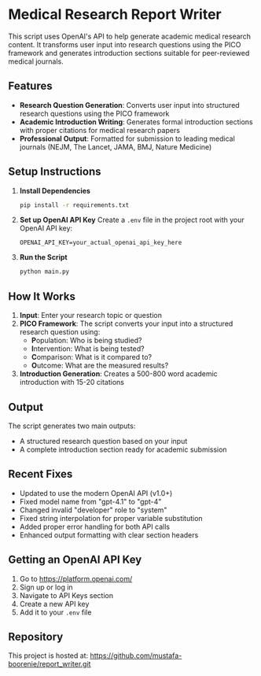 # Medical Research Report Writer

This script uses OpenAI's API to help generate academic medical research content. It transforms user input into research questions using the PICO framework and generates introduction sections suitable for peer-reviewed medical journals.

## Features

- **Research Question Generation**: Converts user input into structured research questions using the PICO framework
- **Academic Introduction Writing**: Generates formal introduction sections with proper citations for medical research papers
- **Professional Output**: Formatted for submission to leading medical journals (NEJM, The Lancet, JAMA, BMJ, Nature Medicine)

## Setup Instructions

1. **Install Dependencies**
   ```bash
   pip install -r requirements.txt
   ```

2. **Set up OpenAI API Key**
   Create a `.env` file in the project root with your OpenAI API key:
   ```
   OPENAI_API_KEY=your_actual_openai_api_key_here
   ```

3. **Run the Script**
   ```bash
   python main.py
   ```

## How It Works

1. **Input**: Enter your research topic or question
2. **PICO Framework**: The script converts your input into a structured research question using:
   - **P**opulation: Who is being studied?
   - **I**ntervention: What is being tested?
   - **C**omparison: What is it compared to?
   - **O**utcome: What are the measured results?
3. **Introduction Generation**: Creates a 500-800 word academic introduction with 15-20 citations

## Output

The script generates two main outputs:
- A structured research question based on your input
- A complete introduction section ready for academic submission

## Recent Fixes

- Updated to use the modern OpenAI API (v1.0+)
- Fixed model name from "gpt-4.1" to "gpt-4" 
- Changed invalid "developer" role to "system"
- Fixed string interpolation for proper variable substitution
- Added proper error handling for both API calls
- Enhanced output formatting with clear section headers

## Getting an OpenAI API Key

1. Go to https://platform.openai.com/
2. Sign up or log in
3. Navigate to API Keys section
4. Create a new API key
5. Add it to your `.env` file

## Repository

This project is hosted at: https://github.com/mustafa-boorenie/report_writer.git 